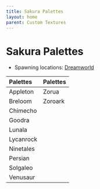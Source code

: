 ```yaml
---
title: Sakura Palettes
layout: home
parent: Custom Textures
---
```


# Sakura Palettes
- Spawning locations: [Dreamworld](https://wiki.projectshiba.com/dimensions/dreamworld)

| Palettes  | Palettes |
|:----------|:---------|
| Appleton  | Zorua    |
| Breloom   | Zoroark  |
| Chimecho  |          |
| Goodra    |          |
| Lunala    |          |
| Lycanrock |          |
| Ninetales |          |
| Persian   |          |
| Solgaleo  |          |
| Venusaur  |          |